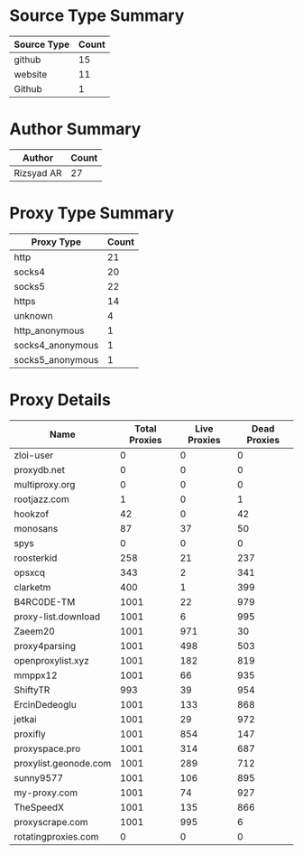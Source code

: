 # Source Type Summary

| Source Type | Count |
|-------------|-------|
| github | 15 |
| website | 11 |
| Github | 1 |


# Author Summary

| Author | Count |
|--------|-------|
| Rizsyad AR | 27 |


# Proxy Type Summary

| Proxy Type | Count |
|------------|-------|
| http | 21 |
| socks4 | 20 |
| socks5 | 22 |
| https | 14 |
| unknown | 4 |
| http_anonymous | 1 |
| socks4_anonymous | 1 |
| socks5_anonymous | 1 |


# Proxy Details

| Name | Total Proxies | Live Proxies | Dead Proxies |
|------|---------------|--------------|---------------|
| zloi-user | 0 | 0 | 0 |
| proxydb.net | 0 | 0 | 0 |
| multiproxy.org | 0 | 0 | 0 |
| rootjazz.com | 1 | 0 | 1 |
| hookzof | 42 | 0 | 42 |
| monosans | 87 | 37 | 50 |
| spys | 0 | 0 | 0 |
| roosterkid | 258 | 21 | 237 |
| opsxcq | 343 | 2 | 341 |
| clarketm | 400 | 1 | 399 |
| B4RC0DE-TM | 1001 | 22 | 979 |
| proxy-list.download | 1001 | 6 | 995 |
| Zaeem20 | 1001 | 971 | 30 |
| proxy4parsing | 1001 | 498 | 503 |
| openproxylist.xyz | 1001 | 182 | 819 |
| mmppx12 | 1001 | 66 | 935 |
| ShiftyTR | 993 | 39 | 954 |
| ErcinDedeoglu | 1001 | 133 | 868 |
| jetkai | 1001 | 29 | 972 |
| proxifly | 1001 | 854 | 147 |
| proxyspace.pro | 1001 | 314 | 687 |
| proxylist.geonode.com | 1001 | 289 | 712 |
| sunny9577 | 1001 | 106 | 895 |
| my-proxy.com | 1001 | 74 | 927 |
| TheSpeedX | 1001 | 135 | 866 |
| proxyscrape.com | 1001 | 995 | 6 |
| rotatingproxies.com | 0 | 0 | 0 |
